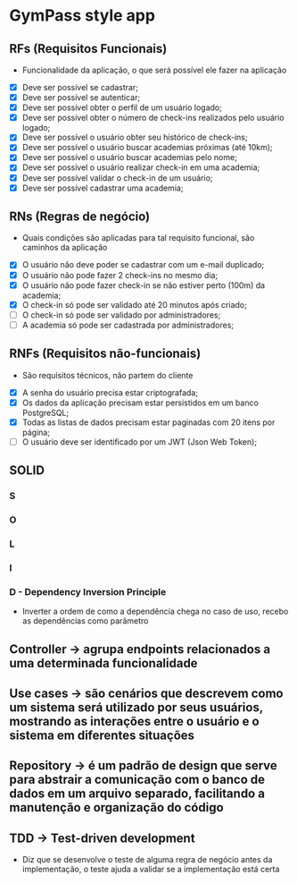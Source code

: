# GymPass style app

## RFs (Requisitos Funcionais)

- Funcionalidade da aplicação, o que será possível ele fazer na aplicação

- [X] Deve ser possível se cadastrar;
- [X] Deve ser possível se autenticar;
- [X] Deve ser possível obter o perfil de um usuário logado;
- [X] Deve ser possível obter o número de check-ins realizados pelo usuário logado;
- [X] Deve ser possível o usuário obter seu histórico de check-ins;
- [X] Deve ser possível o usuário buscar academias próximas (até 10km);
- [X] Deve ser possível o usuário buscar academias pelo nome;
- [X] Deve ser possível o usuário realizar check-in em uma academia;
- [X] Deve ser possível validar o check-in de um usuário;
- [X] Deve ser possível cadastrar uma academia;

## RNs (Regras de negócio)

- Quais condições são aplicadas para tal requisito funcional, são caminhos da aplicação

- [X] O usuário não deve poder se cadastrar com um e-mail duplicado;
- [X] O usuário não pode fazer 2 check-ins no mesmo dia;
- [X] O usuário não pode fazer check-in se não estiver perto (100m) da academia;
- [X] O check-in só pode ser validado até 20 minutos após criado;
- [ ] O check-in só pode ser validado por administradores;
- [ ] A academia só pode ser cadastrada por administradores;

## RNFs (Requisitos não-funcionais)

- São requisitos técnicos, não partem do cliente

- [X] A senha do usuário precisa estar criptografada;
- [X] Os dados da aplicação precisam estar persistidos em um banco PostgreSQL;
- [X] Todas as listas de dados precisam estar paginadas com 20 itens por página;
- [ ] O usuário deve ser identificado por um JWT (Json Web Token);

## SOLID

### S

### O

### L

### I

### D - Dependency Inversion Principle

- Inverter a ordem de como a dependência chega no caso de uso, recebo as dependências como parâmetro

## Controller -> agrupa endpoints relacionados a uma determinada funcionalidade

## Use cases -> são cenários que descrevem como um sistema será utilizado por seus usuários, mostrando as interações entre o usuário e o sistema em diferentes situações

## Repository -> é um padrão de design que serve para abstrair a comunicação com o banco de dados em um arquivo separado, facilitando a manutenção e organização do código

## TDD -> Test-driven development

- Diz que se desenvolve o teste de alguma regra de negócio antes da implementação, o teste ajuda a validar se a implementação está certa
